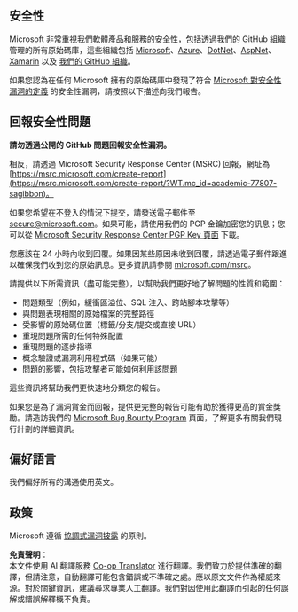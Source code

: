 <!--
CO_OP_TRANSLATOR_METADATA:
{
  "original_hash": "4ecc3bf2e27983d4c780be6f26ee6228",
  "translation_date": "2025-08-23T22:21:23+00:00",
  "source_file": "SECURITY.md",
  "language_code": "tw"
}
-->
## 安全性

Microsoft 非常重視我們軟體產品和服務的安全性，包括透過我們的 GitHub 組織管理的所有原始碼庫，這些組織包括 [Microsoft](https://github.com/Microsoft)、[Azure](https://github.com/Azure)、[DotNet](https://github.com/dotnet)、[AspNet](https://github.com/aspnet)、[Xamarin](https://github.com/xamarin) 以及 [我們的 GitHub 組織](https://opensource.microsoft.com/?WT.mc_id=academic-77807-sagibbon)。

如果您認為在任何 Microsoft 擁有的原始碼庫中發現了符合 [Microsoft 對安全性漏洞的定義](https://docs.microsoft.com/previous-versions/tn-archive/cc751383(v=technet.10)/?WT.mc_id=academic-77807-sagibbon) 的安全性漏洞，請按照以下描述向我們報告。

## 回報安全性問題

**請勿透過公開的 GitHub 問題回報安全性漏洞。**

相反，請透過 Microsoft Security Response Center (MSRC) 回報，網址為 [https://msrc.microsoft.com/create-report](https://msrc.microsoft.com/create-report/?WT.mc_id=academic-77807-sagibbon)。

如果您希望在不登入的情況下提交，請發送電子郵件至 [secure@microsoft.com](mailto:secure@microsoft.com)。如果可能，請使用我們的 PGP 金鑰加密您的訊息；您可以從 [Microsoft Security Response Center PGP Key 頁面](https://www.microsoft.com/msrc/pgp-key-msrc/?WT.mc_id=academic-77807-sagibbon) 下載。

您應該在 24 小時內收到回覆。如果因某些原因未收到回覆，請透過電子郵件跟進以確保我們收到您的原始訊息。更多資訊請參閱 [microsoft.com/msrc](https://www.microsoft.com/msrc/?WT.mc_id=academic-77807-sagibbon)。

請提供以下所需資訊（盡可能完整），以幫助我們更好地了解問題的性質和範圍：

  * 問題類型（例如，緩衝區溢位、SQL 注入、跨站腳本攻擊等）
  * 與問題表現相關的原始檔案的完整路徑
  * 受影響的原始碼位置（標籤/分支/提交或直接 URL）
  * 重現問題所需的任何特殊配置
  * 重現問題的逐步指導
  * 概念驗證或漏洞利用程式碼（如果可能）
  * 問題的影響，包括攻擊者可能如何利用該問題

這些資訊將幫助我們更快速地分類您的報告。

如果您是為了漏洞賞金而回報，提供更完整的報告可能有助於獲得更高的賞金獎勵。請造訪我們的 [Microsoft Bug Bounty Program](https://microsoft.com/msrc/bounty/?WT.mc_id=academic-77807-sagibbon) 頁面，了解更多有關我們現行計劃的詳細資訊。

## 偏好語言

我們偏好所有的溝通使用英文。

## 政策

Microsoft 遵循 [協調式漏洞披露](https://www.microsoft.com/msrc/cvd/?WT.mc_id=academic-77807-sagibbon) 的原則。

**免責聲明**：  
本文件使用 AI 翻譯服務 [Co-op Translator](https://github.com/Azure/co-op-translator) 進行翻譯。我們致力於提供準確的翻譯，但請注意，自動翻譯可能包含錯誤或不準確之處。應以原文文件作為權威來源。對於關鍵資訊，建議尋求專業人工翻譯。我們對因使用此翻譯而引起的任何誤解或錯誤解釋概不負責。
